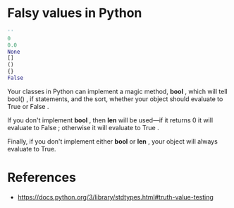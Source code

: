 # Falsy values in Python

```python
''
0
0.0
None
[]
()
{}
False
```

Your classes in Python can implement a magic method, __bool__ , which will tell bool() , if statements, and the sort, whether your object should evaluate to True  or False .

If you don't implement __bool__ , then __len__  will be used—if it returns 0  it will evaluate to False ; otherwise it will evaluate to True .

Finally, if you don't implement either __bool__  or __len__ , your object will always evaluate to True.

# References
- https://docs.python.org/3/library/stdtypes.html#truth-value-testing
